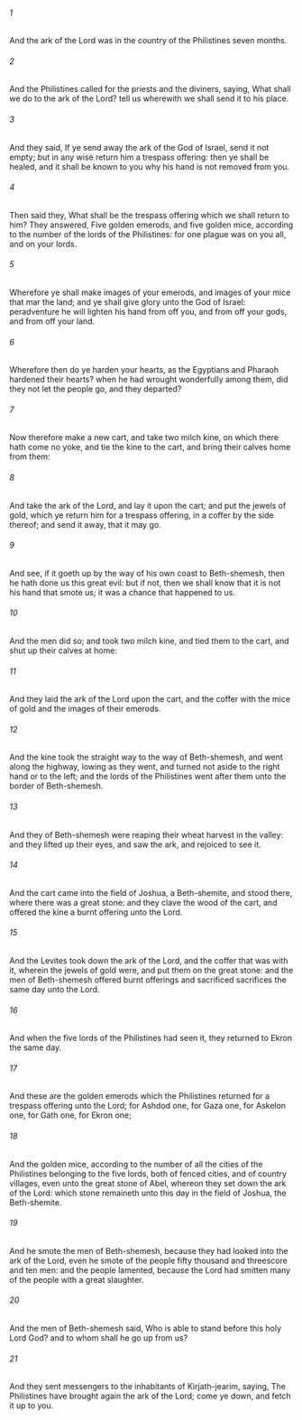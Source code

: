 ###### 1
And the ark of the Lord was in the country of the Philistines seven months.

###### 2
And the Philistines called for the priests and the diviners, saying, What shall we do to the ark of the Lord? tell us wherewith we shall send it to his place.

###### 3
And they said, If ye send away the ark of the God of Israel, send it not empty; but in any wise return him a trespass offering: then ye shall be healed, and it shall be known to you why his hand is not removed from you.

###### 4
Then said they, What shall be the trespass offering which we shall return to him? They answered, Five golden emerods, and five golden mice, according to the number of the lords of the Philistines: for one plague was on you all, and on your lords.

###### 5
Wherefore ye shall make images of your emerods, and images of your mice that mar the land; and ye shall give glory unto the God of Israel: peradventure he will lighten his hand from off you, and from off your gods, and from off your land.

###### 6
Wherefore then do ye harden your hearts, as the Egyptians and Pharaoh hardened their hearts? when he had wrought wonderfully among them, did they not let the people go, and they departed?

###### 7
Now therefore make a new cart, and take two milch kine, on which there hath come no yoke, and tie the kine to the cart, and bring their calves home from them:

###### 8
And take the ark of the Lord, and lay it upon the cart; and put the jewels of gold, which ye return him for a trespass offering, in a coffer by the side thereof; and send it away, that it may go.

###### 9
And see, if it goeth up by the way of his own coast to Beth-shemesh, then he hath done us this great evil: but if not, then we shall know that it is not his hand that smote us; it was a chance that happened to us.

###### 10
And the men did so; and took two milch kine, and tied them to the cart, and shut up their calves at home:

###### 11
And they laid the ark of the Lord upon the cart, and the coffer with the mice of gold and the images of their emerods.

###### 12
And the kine took the straight way to the way of Beth-shemesh, and went along the highway, lowing as they went, and turned not aside to the right hand or to the left; and the lords of the Philistines went after them unto the border of Beth-shemesh.

###### 13
And they of Beth-shemesh were reaping their wheat harvest in the valley: and they lifted up their eyes, and saw the ark, and rejoiced to see it.

###### 14
And the cart came into the field of Joshua, a Beth-shemite, and stood there, where there was a great stone: and they clave the wood of the cart, and offered the kine a burnt offering unto the Lord.

###### 15
And the Levites took down the ark of the Lord, and the coffer that was with it, wherein the jewels of gold were, and put them on the great stone: and the men of Beth-shemesh offered burnt offerings and sacrificed sacrifices the same day unto the Lord.

###### 16
And when the five lords of the Philistines had seen it, they returned to Ekron the same day.

###### 17
And these are the golden emerods which the Philistines returned for a trespass offering unto the Lord; for Ashdod one, for Gaza one, for Askelon one, for Gath one, for Ekron one;

###### 18
And the golden mice, according to the number of all the cities of the Philistines belonging to the five lords, both of fenced cities, and of country villages, even unto the great stone of Abel, whereon they set down the ark of the Lord: which stone remaineth unto this day in the field of Joshua, the Beth-shemite.

###### 19
And he smote the men of Beth-shemesh, because they had looked into the ark of the Lord, even he smote of the people fifty thousand and threescore and ten men: and the people lamented, because the Lord had smitten many of the people with a great slaughter.

###### 20
And the men of Beth-shemesh said, Who is able to stand before this holy Lord God? and to whom shall he go up from us?

###### 21
And they sent messengers to the inhabitants of Kirjath-jearim, saying, The Philistines have brought again the ark of the Lord; come ye down, and fetch it up to you.

